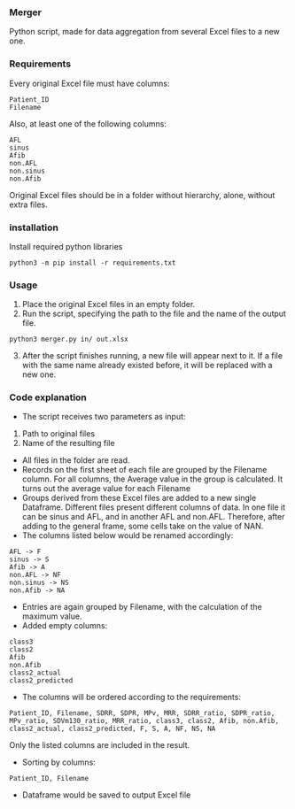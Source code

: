 ### Merger
Python script, made for data aggregation from several Excel files to a new one.
### Requirements 
Every original Excel file must have columns:  
```
Patient_ID  
Filename  
```
Also, at least one of the following columns:  
```
AFL  
sinus  
Afib  
non.AFL  
non.sinus  
non.Afib  
```
Original Excel files should be in a folder without hierarchy, alone, without extra files.
### installation
Install required python libraries
```
python3 -m pip install -r requirements.txt
```
### Usage
1. Place the original Excel files in an empty folder.
2. Run the script, specifying the path to the file and the name of the output file. 
```
python3 merger.py in/ out.xlsx
```
3. After the script finishes running, a new file will appear next to it. If a file with the same name already existed before, it will be replaced with a new one.

### Code explanation
- The script receives two parameters as input:
1. Path to original files
2. Name of the resulting file
- All files in the folder are read.
- Records on the first sheet of each file are grouped by the Filename column. For all columns, the Average value in the group is calculated. It turns out the average value for each Filename
- Groups derived from these Excel files are added to a new single Dataframe. 
Different files present different columns of data. In one file it can be sinus and AFL, and in another AFL and non.AFL. Therefore, after adding to the general frame, some cells take on the value of NAN.
- The columns listed below would be renamed accordingly:
```
AFL -> F  
sinus -> S  
Afib -> A  
non.AFL -> NF  
non.sinus -> NS  
non.Afib -> NA  
```
- Entries are again grouped by Filename, with the calculation of the maximum value.
- Added empty columns: 
```
class3
class2
Afib
non.Afib
class2_actual
class2_predicted
```
- The columns will be ordered according to the requirements:
```  
Patient_ID, Filename, SDRR, SDPR, MPv, MRR, SDRR_ratio, SDPR_ratio, MPv_ratio, SDVm130_ratio, MRR_ratio, class3, class2, Afib, non.Afib, class2_actual, class2_predicted, F, S, A, NF, NS, NA
```
Only the listed columns are included in the result.
- Sorting by columns:
```
Patient_ID, Filename
```
- Dataframe would be saved to output Excel file

